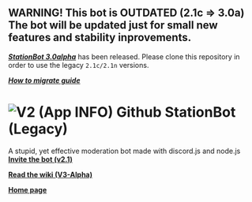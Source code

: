 **WARNING!**
**This bot is OUTDATED (2.1c => 3.0a)**
The bot will be updated just for small new features and stability inprovements.
----
[***StationBot 3.0alpha***](https://gitlab.com/stationarystation/stationbot) has been released. Please clone this repository in order to use the legacy `2.1c/2.1n` versions.

[***How to migrate guide***](https://bot.perezbueno.xyz/migrate)


# ![V2 (App INFO) Github](https://user-images.githubusercontent.com/81704775/118518156-d919d380-b705-11eb-9145-bb282e626d3a.png) **StationBot (Legacy)**
A stupid, yet effective moderation bot made with discord.js and node.js
[**Invite the bot (v2.1)**](https://discord.com/api/oauth2/authorize?client_id=840747790685962240&permissions=536870911991&scope=bot)

[**Read the wiki (V3-Alpha)**](https://gitlab.com/stationaryStation/StationBot/-/wikis/home)

[**Home page**](https://bot.perezbueno.xyz/home)
